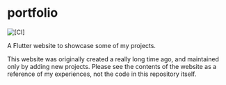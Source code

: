 # portfolio

![[CI]][flutter_ci_badge]

A Flutter website to showcase some of my projects.

This website was originally created a really long time ago, and maintained only by adding new projects. Please see the contents of the website as a reference of my experiences, not the code in this repository itself.

[flutter_ci_badge]: https://github.com/Mankeli-Software/portfolio/actions/workflows/flutter_ci.yaml/badge.svg
